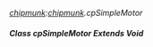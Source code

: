 _[chipmunk](../../modules/chipmunk/chipmunk-module.md):[chipmunk](../../modules/chipmunk/chipmunk-module.md).cpSimpleMotor_
##### Class cpSimpleMotor Extends Void
